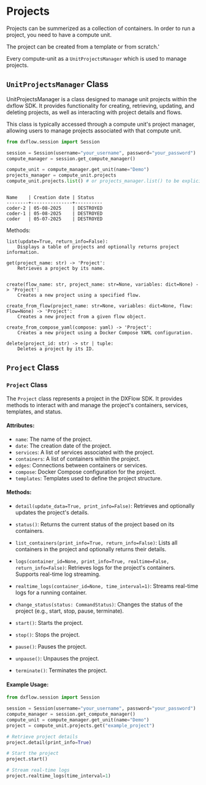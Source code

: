 # Projects

Projects can be summerized as a collection of containers. In order to run a project, you need to have a compute unit. 

 The project can be created from a template or from scratch.'
 
 Every compute-unit as a `UnitProjectsManager` which is used to manage projects.

 ## `UnitProjectsManager` Class
UnitProjectsManager is a class designed to manage unit projects within the dxflow SDK. It provides functionality for creating, retrieving, updating, and deleting projects, as well as interacting with project details and flows.

This class is typically accessed through a compute unit's project manager, allowing users to manage projects associated with that compute unit.

    
```python
from dxflow.session import Session

session = Session(username="your_username", password="your_password")
compute_manager = session.get_compute_manager()

compute_unit = compute_manager.get_unit(name="Demo")
projects_manager = compute_unit.projects 
compute_unit.projects.list() # or projects_manager.list() to be explicit
```
```plaintext

Name    | Creation date | Status   
--------+---------------+----------
coder-2 | 05-08-2025    | DESTROYED
coder-1 | 05-08-2025    | DESTROYED
coder   | 05-07-2025    | DESTROYED
```

Methods:

    list(update=True, return_info=False):
        Displays a table of projects and optionally returns project information.

    get(project_name: str) -> 'Project':
        Retrieves a project by its name.


    create(flow_name: str, project_name: str=None, variables: dict=None) -> 'Project':
        Creates a new project using a specified flow.

    create_from_flow(project_name: str=None, variables: dict=None, flow: Flow=None) -> 'Project':
        Creates a new project from a given flow object.

    create_from_compose_yaml(compose: yaml) -> 'Project':
        Creates a new project using a Docker Compose YAML configuration.

    delete(project_id: str) -> str | tuple:
        Deletes a project by its ID.

## `Project` Class

### `Project` Class

The `Project` class represents a project in the DXFlow SDK. It provides methods to interact with and manage the project's containers, services, templates, and status.

#### Attributes:
- `name`: The name of the project.
- `date`: The creation date of the project.
- `services`: A list of services associated with the project.
- `containers`: A list of containers within the project.
- `edges`: Connections between containers or services.
- `compose`: Docker Compose configuration for the project.
- `templates`: Templates used to define the project structure.


#### Methods:

- `detail(update_data=True, print_info=False)`:
    Retrieves and optionally updates the project's details.

- `status()`:
    Returns the current status of the project based on its containers.

- `list_containers(print_info=True, return_info=False)`:
    Lists all containers in the project and optionally returns their details.

- `logs(container_id=None, print_info=True, realtime=False, return_info=False)`:
    Retrieves logs for the project's containers. Supports real-time log streaming.

- `realtime_logs(container_id=None, time_interval=1)`:
    Streams real-time logs for a running container.

- `change_status(status: CommandStatus)`:
    Changes the status of the project (e.g., start, stop, pause, terminate).

- `start()`:
    Starts the project.

- `stop()`:
    Stops the project.

- `pause()`:
    Pauses the project.

- `unpause()`:
    Unpauses the project.

- `terminate()`:
    Terminates the project.

#### Example Usage:

```python
from dxflow.session import Session

session = Session(username="your_username", password="your_password")
compute_manager = session.get_compute_manager()
compute_unit = compute_manager.get_unit(name="Demo")
project = compute_unit.projects.get("example_project")

# Retrieve project details
project.detail(print_info=True)

# Start the project
project.start()

# Stream real-time logs
project.realtime_logs(time_interval=1)
```
